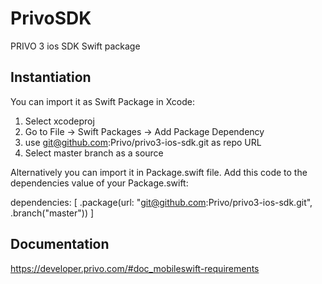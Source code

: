 # PrivoSDK

PRIVO 3 ios SDK Swift package

## Instantiation

You can import it as Swift Package in Xcode:
1) Select xcodeproj
2) Go to File -> Swift Packages -> Add Package Dependency
3) use git@github.com:Privo/privo3-ios-sdk.git as repo URL
4) Select master branch as a source

Alternatively you can import it in Package.swift file.
Add this code to the dependencies value of your Package.swift:

dependencies: [
    .package(url: "git@github.com:Privo/privo3-ios-sdk.git", .branch("master"))
]

## Documentation

https://developer.privo.com/#doc_mobileswift-requirements
